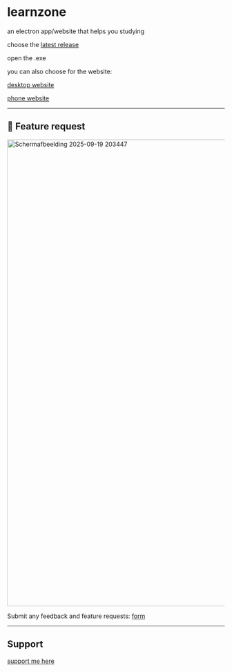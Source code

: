 # learnzone
an electron app/website that helps you studying

choose the [latest release](https://github.com/heegarthur/learnzone/releases)


open the .exe

you can also choose for the website:


[desktop website](https://heegarthur.github.io/learnzone/)

[phone website](https://heegarthur.github.io/learnzone/phone_version/phone.html)



---

## 💬 Feature request
<img width="1919" height="1079" alt="Schermafbeelding 2025-09-19 203447" src="https://github.com/user-attachments/assets/806044aa-68f5-41af-92ad-8f5ba7a37653" />

Submit any feedback and feature requests: 
[form](https://docs.google.com/forms/d/e/1FAIpQLSeEaSqr6L2pTQDarLO__wZtefVuemrhMb8RDdX6vQSWNEjZzQ/viewform?usp=header/)

---

## Support

[support me here](https://buymeacoffee.com/ivocreator)

